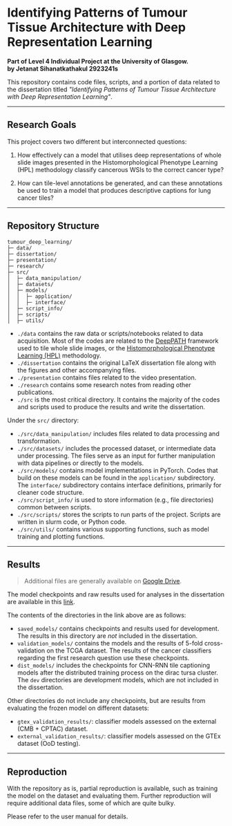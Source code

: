 # Identifying Patterns of Tumour Tissue Architecture with Deep Representation Learning

**Part of Level 4 Individual Project at the University of Glasgow.** \
**by Jetanat Sihanatkathakul 2923241s**

This repository contains code files, scripts, and a portion of data related to the
dissertation titled _"Identifying Patterns of Tumour Tissue Architecture 
with Deep Representation Learning"_.

---
## Research Goals
This project covers two different but interconnected questions:
1. How effectively can a model that utilises deep representations of whole slide images presented in the Histomorphological Phenotype Learning (HPL) 
methodology classify cancerous WSIs to the correct cancer type?

2. How can tile-level annotations be generated, and can these annotations be used to train a
model that produces descriptive captions for lung cancer tiles?

---

## Repository Structure

```
tumour_deep_learning/                       
├─ data/                         
├─ dissertation/
├─ presentation/
├─ research/
├─ src/
│  ├─ data_manipulation/
│  ├─ datasets/
│  ├─ models/
│  │  ├─ application/
│  │  ├─ interface/
│  ├─ script_info/
│  ├─ scripts/
│  ├─ utils/
```

* `./data` contains the raw data or scripts/notebooks related to data acquisition.
Most of the codes are related to the [DeepPATH](https://github.com/ncoudray/DeepPATH) framework 
used to tile whole slide images, or the [Histomorphological Phenotype Learning (HPL)](https://github.com/AdalbertoCq/Histomorphological-Phenotype-Learning/tree/master)
methodology.
* `./dissertation` contains the original LaTeX dissertation file along with
the figures and other accompanying files.
* `./presentation` contains files related to the video presentation.
* `./research` contains some research notes from reading other publications.
* `./src` is the most critical directory. It contains the majority of the codes and scripts used to
produce the results and write the dissertation.

Under the `src/` directory:
* `./src/data_manipulation/` includes files related to data processing and transformation.
* `./src/datasets/` includes the processed dataset, or intermediate data under processing. The files serve as an input for
further manipulation with data pipelines or directly to the models.
* `./src/models/` contains model implementations in PyTorch. Codes that build on these models can be found
in the `application/` subdirectory. The `interface/` subdirectory contains interface definitions, primarily for cleaner code structure.
* `./src/script_info/` is used to store information (e.g., file directories) common between scripts.
* `./src/scripts/` stores the scripts to run parts of the project. Scripts are written in slurm code, or Python code.
* `./src/utils/` contains various supporting functions, such as model training and plotting functions.

---

## Results

> Additional files are generally available on [Google Drive](https://drive.google.com/drive/folders/1Mr_wf4Xu57bDxAumkZ4_uaK4q_x9QKRQ?usp=sharing).

The model checkpoints and raw results used for analyses in the dissertation
are available in this [link](https://drive.google.com/drive/folders/18rlcH_Hv0qdwBbuw2ss50W5F4CKC6I-z?usp=share_link).

The contents of the directories in the link above are as follows:
* `saved_models/` contains checkpoints and results used for development. The results in this directory
are *not* included in the dissertation.
* `validation_models/` contains the models and the results of 5-fold cross-validation on the TCGA dataset.
The results of the cancer classifiers regarding the first research question use these checkpoints.
* `dist_models/` includes the checkpoints for CNN-RNN tile captioning models after the distributed training process
on the dirac tursa cluster. The `dev` directories are development models, which are not included in the dissertation.

Other directories do not include any checkpoints, but are results from evaluating the frozen model on different datasets:
* `gtex_validation_results/`: classifier models assessed on the external (CMB + CPTAC) dataset.
* `external_validation_results/`: classifier models assessed on the GTEx dataset (OoD testing).

---

## Reproduction

With the repository as is, partial reproduction is available, such as training the model on the dataset and evaluating them.
Further reproduction will require additional data files, some of which are quite bulky. 

Please refer to the user manual for details.

